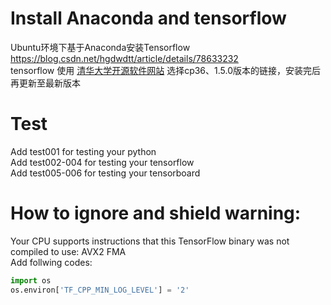 # Install Anaconda and tensorflow
Ubuntu环境下基于Anaconda安装Tensorflow  https://blog.csdn.net/hgdwdtt/article/details/78633232  
tensorflow 使用 [清华大学开源软件网站](https://mirrors.tuna.tsinghua.edu.cn/help/tensorflow/) 选择cp36、1.5.0版本的链接，安装完后再更新至最新版本

# Test
Add test001 for testing your python  
Add test002-004 for testing your tensorflow  
Add test005-006 for testing your tensorboard

# How to ignore and shield warning:
Your CPU supports instructions that this TensorFlow binary was not compiled to use: AVX2 FMA  
Add follwing codes:  
```python
import os  
os.environ['TF_CPP_MIN_LOG_LEVEL'] = '2'
```
